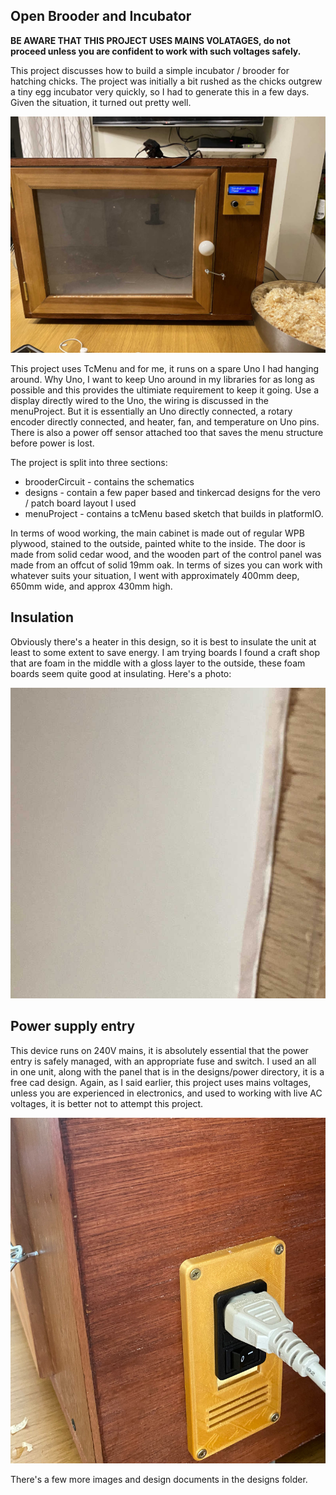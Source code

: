 ## Open Brooder and Incubator

**BE AWARE THAT THIS PROJECT USES MAINS VOLATAGES, do not proceed unless you are confident to work with such voltages safely.**

This project discusses how to build a simple incubator / brooder for hatching chicks. The project was initially a bit rushed as the chicks outgrew a tiny egg incubator very quickly, so I had to generate this in a few days. Given the situation, it turned out pretty well.

![The brooder house built](designs/brooderBuilt.jpg)

This project uses TcMenu and for me, it runs on a spare Uno I had hanging around. Why Uno, I want to keep Uno around in my libraries for as long as possible and this provides the ultimiate requirement to keep it going. Use a display directly wired to the Uno, the wiring is discussed in the menuProject. But it is essentially an Uno directly connected, a rotary encoder directly connected, and heater, fan, and temperature on Uno pins. There is also a power off sensor attached too that saves the menu structure before power is lost.

The project is split into three sections:

* brooderCircuit - contains the schematics
* designs - contain a few paper based and tinkercad designs for the vero / patch board layout I used
* menuProject - contains a tcMenu based sketch that builds in platformIO.

In terms of wood working, the main cabinet is made out of regular WPB plywood, stained to the outside, painted white to the inside. The door is made from solid cedar wood, and the wooden part of the control panel was made from an offcut of solid 19mm oak. In terms of sizes you can work with whatever suits your situation, I went with approximately 400mm deep, 650mm wide, and approx 430mm high.

## Insulation 

Obviously there's a heater in this design, so it is best to insulate the unit at least to some extent to save energy. I am trying boards I found a craft shop that are foam in the middle with a gloss layer to the outside, these foam boards seem quite good at insulating. Here's a photo:

![Foam board insulation](designs/insulation-example.jpg)

## Power supply entry

This device runs on 240V mains, it is absolutely essential that the power entry is safely managed, with an appropriate fuse and switch. I used an all in one unit, along with the panel that is in the designs/power directory, it is a free cad design. Again, as I said earlier, this project uses mains voltages, unless you are experienced in electronics, and used to working with live AC voltages, it is better not to attempt this project.

![Power entry panel](designs/power-entry.jpg)

There's a few more images and design documents in the designs folder.
